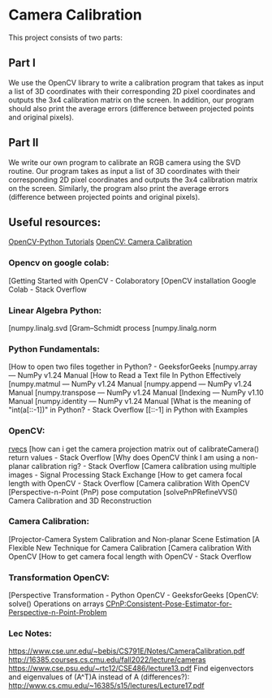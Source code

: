 # Camera Calibration
This project consists of two parts:
## Part I
We use the OpenCV library to write a calibration program that takes as input a list of 3D coordinates with their corresponding 2D pixel coordinates and outputs the 3x4 calibration matrix on the screen. In addition, our program should also print the average errors (difference between projected points and original pixels).

## Part II
We write our own program to calibrate an RGB camera using the SVD routine.
Our program takes as input a list of 3D coordinates with their corresponding 2D pixel coordinates and outputs the 3x4 calibration matrix on the screen. Similarly, the program also print the average errors (difference between projected points and original pixels).

## Useful resources:
[OpenCV-Python Tutorials](https://docs.opencv.org/4.x/d6/d00/tutorial_py_root.html)
[OpenCV: Camera Calibration](https://docs.opencv.org/4.x/dc/dbb/tutorial_py_calibration.html)

### Opencv on google colab:
[Getting Started with OpenCV - Colaboratory
[OpenCV installation Google Colab - Stack Overflow
### Linear Algebra Python:
[numpy.linalg.svd
[Gram–Schmidt process
[numpy.linalg.norm

### Python Fundamentals:
[How to open two files together in Python? - GeeksforGeeks
[numpy.array — NumPy v1.24 Manual
[How to Read a Text file In Python Effectively
[numpy.matmul — NumPy v1.24 Manual
[numpy.append — NumPy v1.24 Manual
[numpy.transpose — NumPy v1.24 Manual
[Indexing — NumPy v1.10 Manual
[numpy.identity — NumPy v1.24 Manual
[What is the meaning of "int(a\[::-1\])" in Python? - Stack Overflow
[\[::-1\] in Python with Examples


### OpenCV:
[rvecs](https://docs.opencv.org/3.4/d9/d0c/group__calib3d.html)
[how can i get the camera projection matrix out of calibrateCamera() return values - Stack Overflow
[Why does OpenCV think I am using a non-planar calibration rig? - Stack Overflow
[Camera calibration using multiple images - Signal Processing Stack Exchange
[How to get camera focal length with OpenCV - Stack Overflow
[Camera calibration With OpenCV
[Perspective-n-Point (PnP) pose computation
[solvePnPRefineVVS() Camera Calibration and 3D Reconstruction

### Camera Calibration:
[Projector-Camera System Calibration and Non-planar Scene Estimation
[A Flexible New Technique for Camera Calibration
[Camera calibration With OpenCV
[How to get camera focal length with OpenCV - Stack Overflow

### Transformation OpenCV:
[Perspective Transformation - Python OpenCV - GeeksforGeeks
[OpenCV: solve() Operations on arrays
[CPnP:Consistent-Pose-Estimator-for-Perspective-n-Point-Problem](https://arxiv.org/pdf/2209.05824.pdf)

### Lec Notes:
https://www.cse.unr.edu/~bebis/CS791E/Notes/CameraCalibration.pdf
http://16385.courses.cs.cmu.edu/fall2022/lecture/cameras
https://www.cse.psu.edu/~rtc12/CSE486/lecture13.pdf
Find eigenvectors and eigenvalues of (A^T)A instead of A (differences?): http://www.cs.cmu.edu/~16385/s15/lectures/Lecture17.pdf
